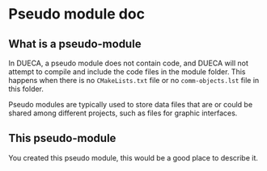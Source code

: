 # Pseudo module doc

## What is a pseudo-module

In DUECA, a pseudo module does not contain code, and DUECA will not
attempt to compile and include the code files in the module folder.
This happens when there is no `CMakeLists.txt` file or no
`comm-objects.lst` file in this folder.

Pseudo modules are typically used to store data files that are or
could be shared among different projects, such as files for graphic
interfaces.

## This pseudo-module

You created this pseudo module, this would be a good place to describe
it.